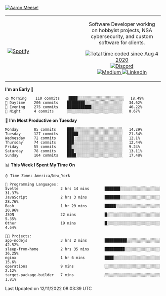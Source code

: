 [![Aaron Meese!](https://user-images.githubusercontent.com/17814535/88975338-a2aabf00-d27f-11ea-963f-8a19608716b4.png)](https://github.com/ajmeese7/readme-ascii "README ASCII")

<!-- Modified from project here: https://github.com/novatorem/novatorem -->
<table width="100%">
  <tr>
  <td width="50%">

&nbsp; <br> [![Spotify](https://ajmeese7.vercel.app/api/spotify)](https://open.spotify.com/user/ajmeese)

  </td>
  <td width="50%">
    <p align="center">
    Software Developer working on hobbyist projects, NSA cybersecurity, and custom software for clients.
    </p>
    <p align="center">
      <a href="https://wakatime.com/@f726891d-3b02-46cd-9b60-e8c59f9e2b14">
        <img src="https://wakatime.com/badge/user/f726891d-3b02-46cd-9b60-e8c59f9e2b14.svg" alt="Total time coded since Aug 4 2020" title="WakaTime" />
      </a>
      <a href="http://link.aaronmeese.com/discord">
        <img src="https://img.shields.io/badge/discord-ajmeese7%234835-369?style=flat-square&logo=discord&logoColor=white&color=purple" alt="Discord" title="Discord">
      </a>
      <br />
      <a href="https://link.aaronmeese.com/medium">
        <img src="https://img.shields.io/badge/medium-ajmeese7-1DB954?style=flat-square&logo=medium&logoColor=white" alt="Medium" title="Medium">
      </a>
      <a href="https://link.aaronmeese.com/linkedin">
        <img src="https://img.shields.io/badge/linkedIn-aaronmeese-1DB954?style=flat-square&logo=linkedin&logoColor=white&color=blue" alt="LinkedIn" title="LinkedIn">
      </a>
    </p>
  </td>

</table>

[//]: <> (The `&nbsp;` is to have Aphelion take up more space)

<!--START_SECTION:waka-->
**I'm an Early 🐤** 

```text
🌞 Morning    110 commits    ████░░░░░░░░░░░░░░░░░░░░░   18.49% 
🌆 Daytime    206 commits    ████████░░░░░░░░░░░░░░░░░   34.62% 
🌃 Evening    275 commits    ███████████░░░░░░░░░░░░░░   46.22% 
🌙 Night      4 commits      ░░░░░░░░░░░░░░░░░░░░░░░░░   0.67%

```
📅 **I'm Most Productive on Tuesday** 

```text
Monday       85 commits     ███░░░░░░░░░░░░░░░░░░░░░░   14.29% 
Tuesday      127 commits    █████░░░░░░░░░░░░░░░░░░░░   21.34% 
Wednesday    72 commits     ███░░░░░░░░░░░░░░░░░░░░░░   12.1% 
Thursday     74 commits     ███░░░░░░░░░░░░░░░░░░░░░░   12.44% 
Friday       55 commits     ██░░░░░░░░░░░░░░░░░░░░░░░   9.24% 
Saturday     78 commits     ███░░░░░░░░░░░░░░░░░░░░░░   13.11% 
Sunday       104 commits    ████░░░░░░░░░░░░░░░░░░░░░   17.48%

```


📊 **This Week I Spent My Time On** 

```text
⌚︎ Time Zone: America/New_York

💬 Programming Languages: 
Svelte                   2 hrs 14 mins       ███████░░░░░░░░░░░░░░░░░░   31.37% 
JavaScript               2 hrs 3 mins        ███████░░░░░░░░░░░░░░░░░░   28.76% 
Bash                     1 hr 29 mins        █████░░░░░░░░░░░░░░░░░░░░   20.96% 
JSON                     22 mins             █░░░░░░░░░░░░░░░░░░░░░░░░   5.35% 
Other                    19 mins             █░░░░░░░░░░░░░░░░░░░░░░░░   4.64%

🐱‍💻 Projects: 
app-nodejs               3 hrs 2 mins        ██████████░░░░░░░░░░░░░░░   42.52% 
sleep-from-home          2 hrs 35 mins       █████████░░░░░░░░░░░░░░░░   36.25% 
nginx                    1 hr 6 mins         ████░░░░░░░░░░░░░░░░░░░░░   15.6% 
operations               9 mins              ░░░░░░░░░░░░░░░░░░░░░░░░░   2.12% 
target-package-builder   7 mins              ░░░░░░░░░░░░░░░░░░░░░░░░░   1.81%

```


 Last Updated on 12/11/2022 08:03:39 UTC
<!--END_SECTION:waka-->
